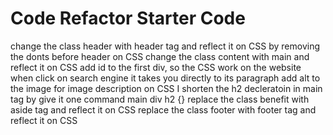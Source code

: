 # Code Refactor Starter Code
change the class header with header tag and reflect it on CSS by removing the donts before header on CSS
change the class content with main and reflect it on CSS
add id to the first div, so the CSS work on the website when click on search engine it takes you directly to its paragraph
add alt to the image for image description
on CSS I shorten the h2 decleratoin in main tag by give it one command main div h2 {}
replace the class benefit with aside tag and reflect it on CSS
replace the class footer with footer tag and reflect it on CSS